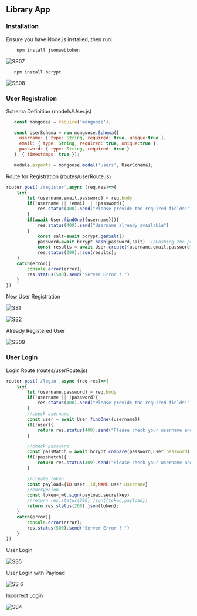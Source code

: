 ## Library App

### Installation

Ensure you have Node.js installed, then run:

```bash
    npm install jsonwebtoken
```

![SS07](https://github.com/user-attachments/assets/926e2652-b9ab-489e-967b-48789d5f4eb0)

```bash
   npm install bcrypt
```


![SS08](https://github.com/user-attachments/assets/eb8b5c33-062b-4d51-84b3-27db177cfb9e)


### User Registration

Schema Definition (models/User.js)

```javascript
   const mongoose = require('mongoose');

   const UserSchema = new mongoose.Schema({
     username: { type: String, required: true, unique:true },
     email: { type: String, required: true, unique:true },
     password: { type: String, required: true }
   }, { timestamps: true });

   module.exports = mongoose.model('users', UserSchema);

```

Route for Registration (routes/userRoute.js)

```javascript
router.post('/register',async (req,res)=>{
    try{
        let {username,email,password} = req.body
        if(!username || !email || !password){
            res.status(400).send("Please provide the required fields!")
        }
        if(await User.findOne({username})){
            res.status(409).send("Username already available")
        }
            const salt=await bcrypt.genSalt()
            password=await bcrypt.hash(password,salt)  //Hashing the password (not the pwd in plain text)
            const results = await User.create({username,email,password})
            res.status(200).json(results);
    }
    catch(error){
        console.error(error);
        res.status(500).send("Server Error ! ")
    }
}) 
```

New User Registration

![SS1](https://github.com/user-attachments/assets/2412193e-23d1-4bd5-822c-68f76618323a)

![SS2](https://github.com/user-attachments/assets/6180431b-b15e-4157-81e9-caa9f7ad50d8)


Already Registered User

![SS09](https://github.com/user-attachments/assets/cf2728fe-9294-4835-a53c-e7c89b8a054c)



### User Login

Login Route (routes/userRoute.js)

```javascript
router.post('/login',async (req,res)=>{
    try{
        let {username,password} = req.body
        if(!username || !password){
            res.status(400).send("Please provide the required fields!")
        }
        //check username
        const user = await User.findOne({username})
        if(!user){
            return res.status(409).send("Please check your username and password")
        }

        //check password
        const passMatch = await bcrypt.compare(password,user.password)
        if(!passMatch){
            return res.status(409).send("Please check your username and password")
        }

        //create token
        const payload={ID:user._id,NAME:user.username}
        //encrypeion
        const token=jwt.sign(payload,secretkey)
        //return res.status(200).json({token,payload})
        return res.status(200).json(token);
    }
    catch(error){
        console.error(error);
        res.status(500).send("Server Error ! ")
    }
}) 
```

User Login

![SS5](https://github.com/user-attachments/assets/8a887706-a67f-48ce-89ab-4c60b4287ef2)

User Login with Payload

![SS 6](https://github.com/user-attachments/assets/8bdbaae4-450e-42ac-8122-15cab4de8bf7)

Incorrect Login

![SS4](https://github.com/user-attachments/assets/12ef9ce0-4ed3-4484-96a4-33093734b782)


